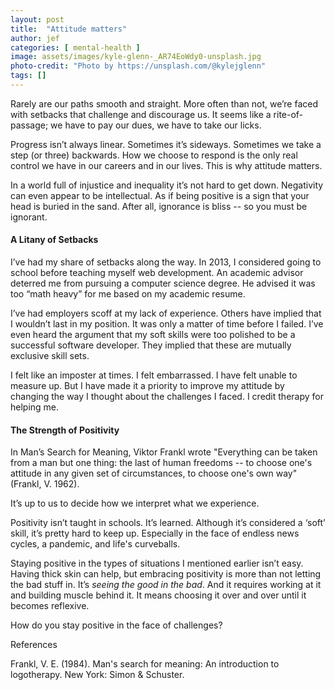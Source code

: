 ```yaml
---
layout: post
title:  "Attitude matters"
author: jef
categories: [ mental-health ]
image: assets/images/kyle-glenn-_AR74EoWdy0-unsplash.jpg
photo-credit: "Photo by https://unsplash.com/@kylejglenn"
tags: []
---
```


Rarely are our paths smooth and straight. More often than not, we’re faced with setbacks that challenge and discourage us. It seems like a rite-of-passage; we have to pay our dues, we have to take our licks. 

Progress isn’t always linear. Sometimes it’s sideways. Sometimes we take a step (or three) backwards. How we choose to respond is the only real control we have in our careers and in our lives. This is why attitude matters.

In a world full of injustice and inequality it’s not hard to get down. Negativity can even appear to be intellectual. As if being positive is a sign that your head is buried in the sand. After all, ignorance is bliss -- so you must be ignorant.

#### A Litany of Setbacks

I’ve had my share of setbacks along the way. In 2013, I considered going to school before teaching myself web development. An academic advisor deterred me from pursuing a computer science degree. He advised it was too “math heavy” for me based on my academic resume. 

I’ve had employers scoff at my lack of experience. Others have implied that I wouldn’t last in my position. It was only a matter of time before I failed. I’ve even heard the argument that my soft skills were too polished to be a successful software developer. They implied that these are mutually exclusive skill sets. 

I felt like an imposter at times. I felt embarrassed. I have felt unable to measure up. But I have made it a priority to improve my attitude by changing the way I thought about the challenges I faced. I credit therapy for helping me. 

#### The Strength of Positivity

In Man’s Search for Meaning, Viktor Frankl wrote "Everything can be taken from a man but one thing: the last of human freedoms -- to choose one's attitude in any given set of circumstances, to choose one's own way" (Frankl, V. 1962). 

It’s up to us to decide how we interpret what we experience. 

Positivity isn’t taught in schools. It’s learned. Although it’s considered a ‘soft’ skill, it’s pretty hard to keep up. Especially in the face of endless news cycles, a pandemic, and life's curveballs.

Staying positive in the types of situations I mentioned earlier isn’t easy. Having thick skin can help, but embracing positivity is more than not letting the bad stuff in. It’s _seeing the good in the bad_. And it requires working at it and building muscle behind it. It means choosing it over and over until it becomes reflexive.

How do you stay positive in the face of challenges?

References

Frankl, V. E. (1984). Man's search for meaning: An introduction to logotherapy. New York: Simon & Schuster.
